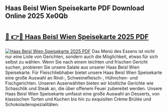 ## Haas Beisl Wien Speisekarte PDF Download Online 2025 Xe0Qb

# <h2><a href="http://gccqsz.nevu.top/?p=Haas+Beisl+Wien+Speisekarte">🔗 👉🔴 Haas Beisl Wien Speisekarte 2025 PDF</a></h2>

[![Haas Beisl Wien Speisekarte 2025 PDF](https://i.imgur.com/dBaPXMq.png)](http://gccqsz.nevu.top/?p=Haas+Beisl+Wien+Speisekarte)
Das Menü des Essens ist nicht nur eine Liste von Gerichten, sondern auch die Möglichkeit, etwas für sich selbst zu wählen. Wenn Sie nach einem leichten und frischen Gericht suchen, probieren Sie unsere Salate aus unserer Haas Beisl Wien Speisekarte. Für Fleischliebhaber bietet unsere Haas Beisl Wien Speisekarte eine große Auswahl an Rind-, Schweinefleisch-, Hühnchen- und Fischgerichten. Unseren Auserwählten bieten wir köstliche Gerichte wie Schaschlik und Steak an, die über offenem Feuer zubereitet werden. Unsere Haas Beisl Wien Speisekarte umfasst eine große Auswahl an Desserts, von klassischen Torten und Kuchen bis hin zu exquisiten Crème Brûlée und Schokoladenspezialitäten.
